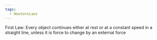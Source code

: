 ```yaml
---
tags:
  - NewtonsLaws
---
```

First Law: Every object continues either at rest or at a constant speed in a straight line, unless it is force to change by an external force

